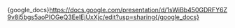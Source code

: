 {google_docs}https://docs.google.com/presentation/d/1sWiBb450GDRFY6Z9v8i5bgs5aoPIOGeQ3EelEjUxXjc/edit?usp=sharing{/google_docs}